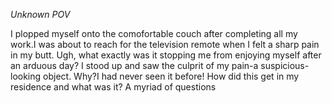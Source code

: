
_Unknown POV_

I plopped myself onto the comofortable couch after completing all my work.I was about to reach for the television remote when I felt a sharp pain in my butt. Ugh, what exactly was it stopping me from enjoying myself after an arduous day? I stood up and saw the culprit of my pain-a suspicious-looking object. Why?I had never seen it before! How did this get in my residence and what was it? A myriad of questions 

